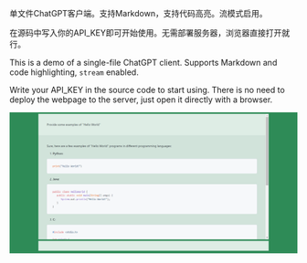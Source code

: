 单文件ChatGPT客户端。支持Markdown，支持代码高亮。流模式启用。

在源码中写入你的API_KEY即可开始使用。无需部署服务器，浏览器直接打开就行。

This is a demo of a single-file ChatGPT client. Supports Markdown and code highlighting, `stream` enabled.

Write your API_KEY in the source code to start using. There is no need to deploy the webpage to the server, just open it directly with a browser.

![](preview.png)